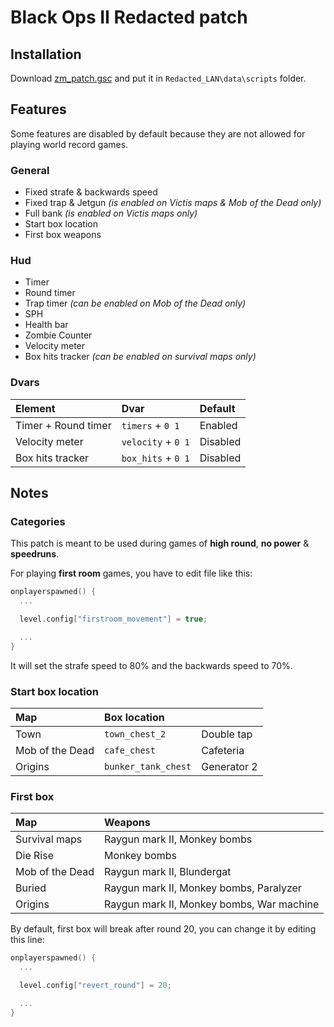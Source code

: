 # **Black Ops II Redacted patch**

## **Installation**

Download [zm_patch.gsc](https://github.com/SamRemix/scripts/blob/master/zm_patch.gsc) and put it in `Redacted_LAN\data\scripts` folder.

## **Features**

Some features are disabled by default because they are not allowed for playing world record games.

### General

- Fixed strafe & backwards speed
- Fixed trap & Jetgun *(is enabled on Victis maps & Mob of the Dead only)*
- Full bank *(is enabled on Victis maps only)*
- Start box location
- First box weapons

### Hud

- Timer
- Round timer
- Trap timer *(can be enabled on Mob of the Dead only)*
- SPH
- Health bar
- Zombie Counter
- Velocity meter
- Box hits tracker *(can be enabled on survival maps only)*

### Dvars

| Element             | Dvar               | Default  |
| :------------------ | :----------------- | :------- |
| Timer + Round timer | `timers` + `0 1`   | Enabled  |
| Velocity meter      | `velocity` + `0 1` | Disabled |
| Box hits tracker    | `box_hits` + `0 1` | Disabled |

## **Notes**

### **Categories**

This patch is meant to be used during games of **high round**, **no power** & **speedruns**.

For playing **first room** games, you have to edit file like this:

```cpp
onplayerspawned() {
  ...

  level.config["firstroom_movement"] = true;

  ...
}
```

It will set the strafe speed to 80% and the backwards speed to 70%.

### **Start box location**

| Map             | Box location        |             |
| :-------------- | :------------------ | :---------- |
| Town            | `town_chest_2`      | Double tap  |
| Mob of the Dead | `cafe_chest`        | Cafeteria   |
| Origins         | `bunker_tank_chest` | Generator 2 |

### **First box**

| Map             | Weapons                                   |
| :-------------- | :---------------------------------------- |
| Survival maps   | Raygun mark II, Monkey bombs              |
| Die Rise        | Monkey bombs                              |
| Mob of the Dead | Raygun mark II, Blundergat                |
| Buried          | Raygun mark II, Monkey bombs, Paralyzer   |
| Origins         | Raygun mark II, Monkey bombs, War machine |

By default, first box will break after round 20, you can change it by editing this line:

```cpp
onplayerspawned() {
  ...

  level.config["revert_round"] = 20;

  ...
}
```